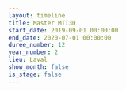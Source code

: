 ```yaml
---
layout: timeline
title: Master MTI3D
start_date: 2019-09-01 00:00:00
end_date: 2020-07-01 00:00:00
duree_number: 12
year_number: 2
lieu: Laval
show_month: false
is_stage: false
---
```

